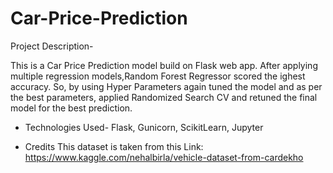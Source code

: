 # Car-Price-Prediction

Project Description- 

This is a Car Price Prediction model build on Flask web app. After applying multiple regression models,Random Forest Regressor scored the ighest accuracy. So, by using Hyper Parameters again tuned the model and as per the best parameters, applied Randomized Search CV and retuned the final model for the best prediction.

- Technologies Used-
Flask, Gunicorn, ScikitLearn, Jupyter

- Credits
This dataset is taken from this Link: https://www.kaggle.com/nehalbirla/vehicle-dataset-from-cardekho
